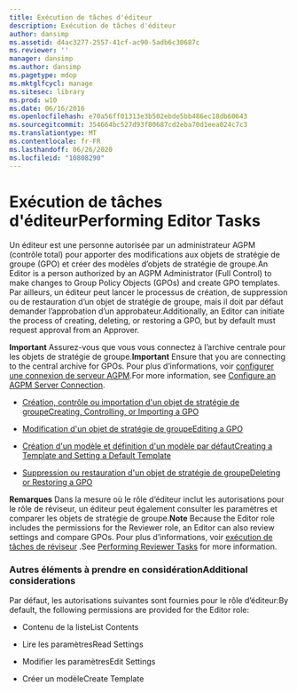```yaml
---
title: Exécution de tâches d'éditeur
description: Exécution de tâches d'éditeur
author: dansimp
ms.assetid: d4ac3277-2557-41cf-ac90-5adb6c30687c
ms.reviewer: ''
manager: dansimp
ms.author: dansimp
ms.pagetype: mdop
ms.mktglfcycl: manage
ms.sitesec: library
ms.prod: w10
ms.date: 06/16/2016
ms.openlocfilehash: e70a56ff01313e3b502ebde5bb486ec18db60643
ms.sourcegitcommit: 354664bc527d93f80687cd2eba70d1eea024c7c3
ms.translationtype: MT
ms.contentlocale: fr-FR
ms.lasthandoff: 06/26/2020
ms.locfileid: "10808290"
---
```

# <span data-ttu-id="bf54c-103">Exécution de tâches d'éditeur</span><span class="sxs-lookup"><span data-stu-id="bf54c-103">Performing Editor Tasks</span></span>


<span data-ttu-id="bf54c-104">Un éditeur est une personne autorisée par un administrateur AGPM (contrôle total) pour apporter des modifications aux objets de stratégie de groupe (GPO) et créer des modèles d’objets de stratégie de groupe.</span><span class="sxs-lookup"><span data-stu-id="bf54c-104">An Editor is a person authorized by an AGPM Administrator (Full Control) to make changes to Group Policy Objects (GPOs) and create GPO templates.</span></span> <span data-ttu-id="bf54c-105">Par ailleurs, un éditeur peut lancer le processus de création, de suppression ou de restauration d’un objet de stratégie de groupe, mais il doit par défaut demander l’approbation d’un approbateur.</span><span class="sxs-lookup"><span data-stu-id="bf54c-105">Additionally, an Editor can initiate the process of creating, deleting, or restoring a GPO, but by default must request approval from an Approver.</span></span>

<span data-ttu-id="bf54c-106">**Important**  Assurez-vous que vous vous connectez à l’archive centrale pour les objets de stratégie de groupe.</span><span class="sxs-lookup"><span data-stu-id="bf54c-106">**Important** Ensure that you are connecting to the central archive for GPOs.</span></span> <span data-ttu-id="bf54c-107">Pour plus d’informations, voir [configurer une connexion de serveur AGPM](configure-an-agpm-server-connection-reviewer-agpm30ops.md).</span><span class="sxs-lookup"><span data-stu-id="bf54c-107">For more information, see [Configure an AGPM Server Connection](configure-an-agpm-server-connection-reviewer-agpm30ops.md).</span></span>

 

-   [<span data-ttu-id="bf54c-108">Création, contrôle ou importation d'un objet de stratégie de groupe</span><span class="sxs-lookup"><span data-stu-id="bf54c-108">Creating, Controlling, or Importing a GPO</span></span>](creating-controlling-or-importing-a-gpo-agpm30ops.md)

-   [<span data-ttu-id="bf54c-109">Modification d'un objet de stratégie de groupe</span><span class="sxs-lookup"><span data-stu-id="bf54c-109">Editing a GPO</span></span>](editing-a-gpo-agpm30ops.md)

-   [<span data-ttu-id="bf54c-110">Création d'un modèle et définition d'un modèle par défaut</span><span class="sxs-lookup"><span data-stu-id="bf54c-110">Creating a Template and Setting a Default Template</span></span>](creating-a-template-and-setting-a-default-template-agpm30ops.md)

-   [<span data-ttu-id="bf54c-111">Suppression ou restauration d'un objet de stratégie de groupe</span><span class="sxs-lookup"><span data-stu-id="bf54c-111">Deleting or Restoring a GPO</span></span>](deleting-or-restoring-a-gpo-agpm30ops.md)

<span data-ttu-id="bf54c-112">**Remarques**  Dans la mesure où le rôle d’éditeur inclut les autorisations pour le rôle de réviseur, un éditeur peut également consulter les paramètres et comparer les objets de stratégie de groupe.</span><span class="sxs-lookup"><span data-stu-id="bf54c-112">**Note** Because the Editor role includes the permissions for the Reviewer role, an Editor can also review settings and compare GPOs.</span></span> <span data-ttu-id="bf54c-113">Pour plus d’informations, voir [exécution de tâches de réviseur](performing-reviewer-tasks-agpm30ops.md) .</span><span class="sxs-lookup"><span data-stu-id="bf54c-113">See [Performing Reviewer Tasks](performing-reviewer-tasks-agpm30ops.md) for more information.</span></span>

 

### <span data-ttu-id="bf54c-114">Autres éléments à prendre en considération</span><span class="sxs-lookup"><span data-stu-id="bf54c-114">Additional considerations</span></span>

<span data-ttu-id="bf54c-115">Par défaut, les autorisations suivantes sont fournies pour le rôle d’éditeur:</span><span class="sxs-lookup"><span data-stu-id="bf54c-115">By default, the following permissions are provided for the Editor role:</span></span>

-   <span data-ttu-id="bf54c-116">Contenu de la liste</span><span class="sxs-lookup"><span data-stu-id="bf54c-116">List Contents</span></span>

-   <span data-ttu-id="bf54c-117">Lire les paramètres</span><span class="sxs-lookup"><span data-stu-id="bf54c-117">Read Settings</span></span>

-   <span data-ttu-id="bf54c-118">Modifier les paramètres</span><span class="sxs-lookup"><span data-stu-id="bf54c-118">Edit Settings</span></span>

-   <span data-ttu-id="bf54c-119">Créer un modèle</span><span class="sxs-lookup"><span data-stu-id="bf54c-119">Create Template</span></span>

 

 





